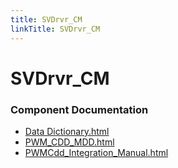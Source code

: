 ```yaml
---
title: SVDrvr_CM
linkTitle: SVDrvr_CM
---
```


# SVDrvr_CM
### Component Documentation

- [Data Dictionary.html](doc/Data%20Dictionary.html)
- [PWM_CDD_MDD.html](doc/PWM_CDD_MDD.html)
- [PWMCdd_Integration_Manual.html](doc/PWMCdd_Integration_Manual.html)

